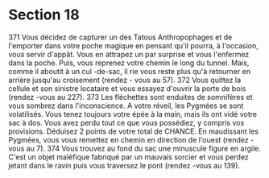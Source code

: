 # Section 18

371
Vous décidez de capturer un des Tatous Anthropophages et de
l'emporter dans votre poche magique en pensant qu'il pourra, à
l'occasion, vous servir d'appât. Vous en attrapez un par surprise et
vous l'enfermez dans la poche. Puis, vous reprenez votre chemin le
long du tunnel. Mais, comme il aboutit à un cul -de-sac, il rie vous
reste plus qu'à retourner en arrière jusqu'au croisement (rendez -
vous  au 57).
372
Vous quittez la cellule et son sinistre locataire et vous essayez
d'ouvrir la porte de bois (rendez -vous au  227).
373
Les fléchettes sont enduites de somnifères et vous sombrez dans
l'inconscience. A votre réveil, les Pygmées se sont volatilisés.
Vous tenez toujours votre épée à la main, mais ils ont vidé votre
sac à dos. Vous avez perdu tout ce que vous possédiez, y compris
vos provisions. Déduisez 2 points de votre total de CHANCE. En
maudissant les Pygmées, vous vous remettez en chemin en
direction de l'ouest (rendez -vous au  7).
374
Vous trouvez au fond du sac une minuscule figure en argile. C'est
un objet maléfique fabriqué par un mauvais sorcier et vous perdez
jetant dans le ravin puis vous traversez le pont (rendez -vous au
139).